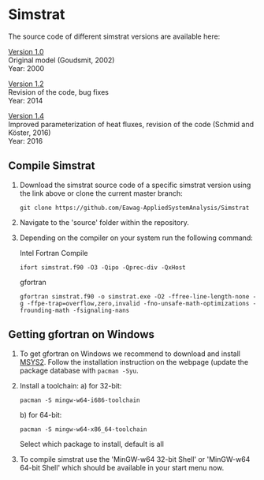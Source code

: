 # Simstrat

The source code of different simstrat versions are available here:

[Version 1.0](https://github.com/Eawag-AppliedSystemAnalysis/Simstrat/releases/tag/V1.0)  
Original model (Goudsmit, 2002)  
Year: 2000  

[Version 1.2](https://github.com/Eawag-AppliedSystemAnalysis/Simstrat/releases/tag/V1.2)  
Revision of the code, bug fixes  
Year: 2014  

[Version 1.4](https://github.com/Eawag-AppliedSystemAnalysis/Simstrat/releases/tag/V1.4)  
Improved parameterization of heat fluxes, revision of the code (Schmid and Köster, 2016)  
Year: 2016  

## Compile Simstrat

1. Download the simstrat source code of a specific simstrat version using the link above or clone the current master branch:

   ```
   git clone https://github.com/Eawag-AppliedSystemAnalysis/Simstrat
   ```

2. Navigate to the 'source' folder within the repository.

3. Depending on the compiler on your system run the following command:

   Intel Fortran Compile  
   ```
   ifort simstrat.f90 -O3 -Qipo -Qprec-div -QxHost
   ```

   gfortran
   ```
   gfortran simstrat.f90 -o simstrat.exe -O2 -ffree-line-length-none -g -ffpe-trap=overflow,zero,invalid -fno-unsafe-math-optimizations -frounding-math -fsignaling-nans
   ```

## Getting gfortran on Windows

1. To get gfortran on Windows we recommend to download and install [MSYS2](http://www.msys2.org/). Follow the installation instruction on the webpage (update the package database with `pacman -Syu`.

2. Install a toolchain:
   a) for 32-bit:
      ```
      pacman -S mingw-w64-i686-toolchain
      ```
   b) for 64-bit:
      ```
      pacman -S mingw-w64-x86_64-toolchain
      ```
   Select which package to install, default is all

3. To compile simstrat use the 'MinGW-w64 32-bit Shell' or 'MinGW-w64 64-bit Shell' which should be available in your start menu now.
